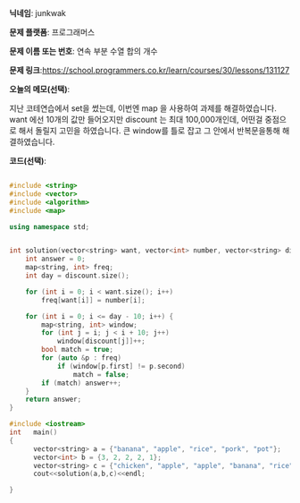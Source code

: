 **닉네임**: junkwak

**문제 플랫폼**: 프로그래머스

**문제 이름 또는 번호**: 연속 부분 수열 합의 개수


**문제 링크**:https://school.programmers.co.kr/learn/courses/30/lessons/131127

**오늘의 메모(선택)**: 

지난 코테연습에서 set을 썼는데, 이번엔 map 을 사용하여 과제를 해결하였습니다.
want 에선 10개의 값만 들어오지만 discount 는 최대 100,000개인데, 어떤걸 중점으로 해서 돌릴지 고민을 하였습니다.
큰 window를 틀로 잡고 그 안에서 반복문을통해 해결하였습니다.

**코드(선택)**:

```cpp

#include <string>
#include <vector>
#include <algorithm>
#include <map>

using namespace std;


int solution(vector<string> want, vector<int> number, vector<string> discount) {
    int answer = 0;
    map<string, int> freq;
    int day = discount.size();

    for (int i = 0; i < want.size(); i++)
        freq[want[i]] = number[i];

    for (int i = 0; i <= day - 10; i++) {
        map<string, int> window;
        for (int j = i; j < i + 10; j++)
            window[discount[j]]++;
        bool match = true;
        for (auto &p : freq)
            if (window[p.first] != p.second)
                match = false;
        if (match) answer++;
    }
    return answer;
}

#include <iostream>
int   main()
{
      vector<string> a = {"banana", "apple", "rice", "pork", "pot"};
      vector<int> b = {3, 2, 2, 2, 1};
      vector<string> c = {"chicken", "apple", "apple", "banana", "rice", "apple", "pork", "banana", "pork", "rice", "pot", "banana", "apple", "banana"};
      cout<<solution(a,b,c)<<endl;

}